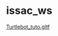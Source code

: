 # issac_ws
[Turtlebot_tuto.gltf](https://drive.google.com/drive/folders/1V-v9uSV_aVGGBDxA3nmFusyCtK_QwChM?usp=drive_link)